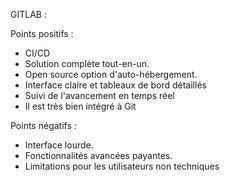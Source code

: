 GITLAB :

Points positifs : 
- CI/CD
- Solution complète tout-en-un.
- Open source option d'auto-hébergement.
- Interface claire et tableaux de bord détaillés
- Suivi de l'avancement en temps réel
- Il est très bien intégré à Git


Points négatifs :

- Interface lourde.
- Fonctionnalités avancées payantes.
- Limitations pour les utilisateurs non techniques
